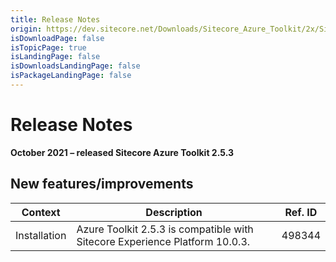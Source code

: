 ```yaml
---
title: Release Notes
origin: https://dev.sitecore.net/Downloads/Sitecore_Azure_Toolkit/2x/Sitecore_Azure_Toolkit_253/Release_Notes
isDownloadPage: false
isTopicPage: true
isLandingPage: false
isDownloadsLandingPage: false
isPackageLandingPage: false
---
```


# Release Notes

**October 2021 – released Sitecore Azure Toolkit 2.5.3**

## New features/improvements

 | Context | Description | Ref. ID |
 | --- | --- | --- |
 | Installation | ​​​Azure Toolkit 2.5.3 is compatible with Sitecore Experience Platform 10.0.3​. | 498344 |